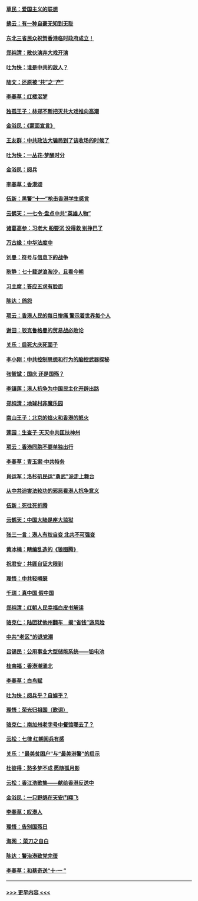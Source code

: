 #### [草民：爱国主义的联想](../pages/nsc993/n11572333.md?t=10070633) 
#### [拂云：有一种自豪无知到无耻](../pages/nsc993/n11572006.md?t=10070633) 
#### [东北三省民众祝贺香港临时政府成立！](../pages/nsc993/n11571215.md?t=10070633) 
#### [郑纯清：散伙演弃大戏开演](../pages/nsc993/n11570826.md?t=10070633) 
#### [吐为快：谁是中共的敌人？](../pages/nsc993/n11570817.md?t=10070633) 
#### [陆文：还原被“共”之“产”](../pages/nsc993/n11570798.md?t=10070633) 
#### [李春草：红楼沤梦](../pages/nsc993/n11569673.md?t=10070633) 
#### [独孤王子：林郑不断把灭共大戏推向高潮](../pages/nsc993/n11569381.md?t=10070633) 
#### [金浴凤：《蒙面宣言》](../pages/nsc993/n11569368.md?t=10070633) 
#### [王友群：中共政法大骗局到了该收场的时候了](../pages/nsc993/n11568940.md?t=10070633) 
#### [吐为快：一丛花‧梦醒时分](../pages/nsc993/n11567491.md?t=10070633) 
#### [金浴凤：阅兵](../pages/nsc993/n11567454.md?t=10070633) 
#### [李春草：香港颂](../pages/nsc993/n11567444.md?t=10070633) 
#### [伍新：黑警“十一”枪击香港学生感言](../pages/nsc993/n11567426.md?t=10070633) 
#### [云鹤天：一七令‧盘点中共“英雄人物”](../pages/nsc993/n11567091.md?t=10070633) 
#### [诸葛高参：习老大 船要沉 没得救 别挣巴了](../pages/nsc993/n11566976.md?t=10070633) 
#### [万古缘：中华法度中](../pages/nsc993/n11566726.md?t=10070633) 
#### [刘曼：符号与信息下的战争](../pages/nsc993/n11564655.md?t=10070633) 
#### [耿静：七十载逆浪淘沙，且看今朝](../pages/nsc993/n11564520.md?t=10070633) 
#### [习主席：答应五求有脸面](../pages/nsc993/n11563953.md?t=10070633) 
#### [陈达：鸽怨](../pages/nsc993/n11561879.md?t=10070633) 
#### [项云：香港人民的每日惨痛  警示着世界每个人](../pages/nsc993/n11559273.md?t=10070633) 
#### [谢田：驳克鲁格曼的贸易战必败论](../pages/nsc993/n11555840.md?t=10070633) 
#### [关乐：启死大庆死面子](../pages/nsc993/n11556823.md?t=10070633) 
#### [李小刚：中共控制思想和行为的脑控武器探秘](../pages/nsc993/n11556776.md?t=10070633) 
#### [张智斌：国庆  还是国殇？](../pages/nsc993/n11556617.md?t=10070633) 
#### [李镇莲：港人抗争为中国民主化开辟出路](../pages/nsc993/n11556570.md?t=10070633) 
#### [郑纯清：地球村非魔乐园](../pages/nsc993/n11555415.md?t=10070633) 
#### [南山王子：北京的焰火和香港的怒火](../pages/nsc993/n11555318.md?t=10070633) 
#### [莲园：生查子·天灭中共匡扶神州](../pages/nsc993/n11555302.md?t=10070633) 
#### [项云：香港同胞不要单独出行](../pages/nsc993/n11555276.md?t=10070633) 
#### [李春草：青玉案‧中共特务](../pages/nsc993/n11552356.md?t=10070633) 
#### [肖运军：洛杉矶民运“勇武”派走上舞台](../pages/nsc993/n11551595.md?t=10070633) 
#### [从中共迫害法轮功的邪恶看港人抗争意义](../pages/nsc993/n11540858.md?t=10070633) 
#### [伍新：死往死折腾](../pages/nsc993/n11550174.md?t=10070633) 
#### [云鹤天：中国大陆是座大监狱](../pages/nsc993/n11550155.md?t=10070633) 
#### [张三一言：港人有权自变 北共不可强变](../pages/nsc993/n11550132.md?t=10070633) 
#### [黄冰楠：瞎编乱造的《狼图腾》](../pages/nsc993/n11550082.md?t=10070633) 
#### [祝君安：共匪自证大限到](../pages/nsc993/n11550041.md?t=10070633) 
#### [理悟：中共轻嘚瑟](../pages/nsc993/n11547978.md?t=10070633) 
#### [千瑞：真中国 假中国](../pages/nsc993/n11547865.md?t=10070633) 
#### [郑纯清：红朝人民幸福白皮书解读](../pages/nsc993/n11547499.md?t=10070633) 
#### [骆克仁：陆团犹他州翻车　揭“省钱”游风险](../pages/nsc993/n11546977.md?t=10070633) 
#### [中共“老区”的退党潮](../pages/nsc993/n11545995.md?t=10070633) 
#### [吕锡民：公用事业大型储能系统——铅电池](../pages/nsc993/n11545701.md?t=10070633) 
#### [桂南福：香港潮涌北](../pages/nsc993/n11545682.md?t=10070633) 
#### [李春草：白鸟赋](../pages/nsc993/n11545663.md?t=10070633) 
#### [吐为快：阅兵乎？自娱乎？](../pages/nsc993/n11545625.md?t=10070633) 
#### [理悟：荣光归祖国（歌词）](../pages/nsc993/n11545616.md?t=10070633) 
#### [骆克仁：南加州老字号中餐馆哪去了？](../pages/nsc993/n11545120.md?t=10070633) 
#### [云松：七律 红朝阅兵有感](../pages/nsc993/n11542394.md?t=10070633) 
#### [关乐：“最美贫困户”与“最美港警”的启示](../pages/nsc993/n11542252.md?t=10070633) 
#### [杜彼得：愁多梦不成 愿随孤月影](../pages/nsc993/n11540296.md?t=10070633) 
#### [云松：香江浩歌集——献给香港反送中](../pages/nsc993/n11540149.md?t=10070633) 
#### [金浴凤：一只野鸽在天安门翔飞](../pages/nsc993/n11540280.md?t=10070633) 
#### [李春草：叹港人](../pages/nsc993/n11540119.md?t=10070633) 
#### [理悟：告别国殇日](../pages/nsc993/n11539610.md?t=10070633) 
#### [海网 ：菜刀之自白](../pages/nsc993/n11539597.md?t=10070633) 
#### [陈达：警治港致党完蛋](../pages/nsc993/n11538127.md?t=10070633) 
#### [李春草：和蔡奇送“十·一 ”](../pages/nsc993/n11537810.md?t=10070633) 

----
#### [ >>> 更早内容 <<< ](../indexes/nsc993-earlier.md)
